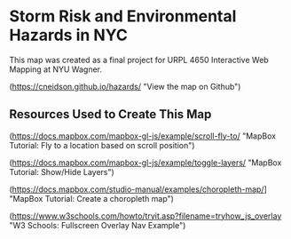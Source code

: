 # Storm Risk and Environmental Hazards in NYC

This map was created as a final project for URPL 4650 Interactive Web Mapping
at NYU Wagner.

(https://cneidson.github.io/hazards/ "View the map on Github")

## Resources Used to Create This Map

(https://docs.mapbox.com/mapbox-gl-js/example/scroll-fly-to/ "MapBox Tutorial:
Fly to a location based on scroll position")

(https://docs.mapbox.com/mapbox-gl-js/example/toggle-layers/ "MapBox Tutorial:
Show/Hide Layers")

(https://docs.mapbox.com/studio-manual/examples/choropleth-map/] "MapBox Tutorial:
  Create a choropleth map")

(https://www.w3schools.com/howto/tryit.asp?filename=tryhow_js_overlay "W3 Schools:
Fullscreen Overlay Nav Example")
